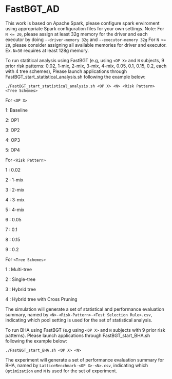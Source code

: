 # FastBGT_AD
This work is based on Apache Spark, please configure spark enviroment using appropriate Spark configuration files for your own settings. Note: For ```N <= 20```, please assign at least 32g memory for the driver and each executor by doing ```--driver-memory 32g``` and ```--executor-memory 32g``` For ```N >= 20```, please consider assigning all available memories for driver and executor. Ex. ```N=30``` requires at least 128g memory.

To run statitical analysis using FastBGT (e.g, using ```<OP X>``` and ```N``` subjects, 9 prior risk patterns: 0.02, 1-mix, 2-mix, 3-mix, 4-mix, 0.05, 0.1, 0.15, 0.2, each with 4 tree schemes), Please launch applications through FastBGT_start_statistical_analysis.sh following the example below:

```./FastBGT_start_statistical_analysis.sh <OP X> <N> <Risk Pattern> <Tree Schemes>```

For ```<OP X>```

1: Baseline

2: OP1

3: OP2

4: OP3

5: OP4

For ```<Risk Pattern>```

1 : 0.02

2 : 1-mix

3 : 2-mix

4 : 3-mix

5 : 4-mix

6 : 0.05

7 : 0.1

8 : 0.15

9 : 0.2

For ```<Tree Schemes>```

1 : Multi-tree

2 : Single-tree

3 : Hybrid tree

4 : Hybrid tree with Cross Pruning

The simulation will generate a set of statistical and performance evaluation summary, named by ```<N>-<Risk-Pattern>-<Test Selection Rule>.csv```, indicating which pool setting is used for the set of statistical analysis.



To run BHA using FastBGT (e.g using ```<OP X>``` and ```N``` subjects with 9 prior risk patterns). Please launch applications through FastBGT_start_BHA.sh following the example below:

```./FastBGT_start_BHA.sh <OP X> <N>```


The experiment will generate a set of performance evaluation summary for BHA, named by ```LatticeBenchmark-<OP X>-<N>.csv```, indicating which ```Optimization``` and ```N``` is used for the set of experiment.